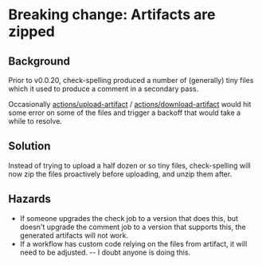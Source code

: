 # Breaking change: Artifacts are zipped

## Background

Prior to v0.0.20, check-spelling produced a number of (generally) tiny files which it used to produce a comment in a secondary pass.

Occasionally [actions/upload-artifact](https://github.com/actions/upload-artifact) / [actions/download-artifact](https://github.com/actions/download-artifact) would hit some error on some of the files and trigger a backoff that would take a while to resolve.

## Solution

Instead of trying to upload a half dozen or so tiny files, check-spelling will now zip the files proactively before uploading, and unzip them after.

## Hazards

* If someone upgrades the check job to a version that does this, but doesn't upgrade the comment job to a version that supports this, the generated artifacts will not work.
* If a workflow has custom code relying on the files from artifact, it will need to be adjusted. -- I doubt anyone is doing this.
